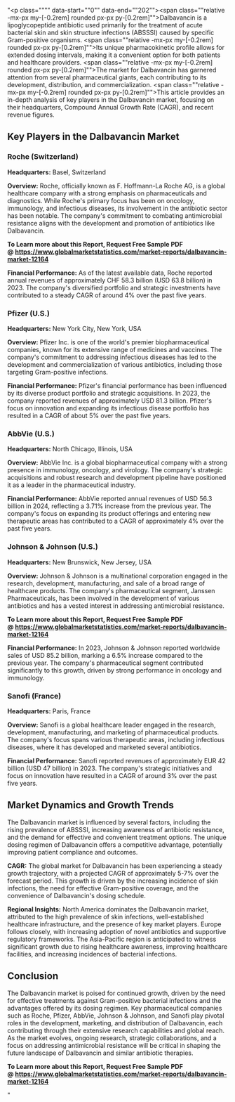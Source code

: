 "<p class="""" data-start=""0"" data-end=""202""><span class=""relative -mx-px my-[-0.2rem] rounded px-px py-[0.2rem]"">Dalbavancin is a lipoglycopeptide antibiotic used primarily for the treatment of acute bacterial skin and skin structure infections (ABSSSI) caused by specific Gram-positive organisms.</span> <span class=""relative -mx-px my-[-0.2rem] rounded px-px py-[0.2rem]"">Its unique pharmacokinetic profile allows for extended dosing intervals, making it a convenient option for both patients and healthcare providers.</span> <span class=""relative -mx-px my-[-0.2rem] rounded px-px py-[0.2rem]"">The market for Dalbavancin has garnered attention from several pharmaceutical giants, each contributing to its development, distribution, and commercialization.</span> <span class=""relative -mx-px my-[-0.2rem] rounded px-px py-[0.2rem]"">This article provides an in-depth analysis of key players in the Dalbavancin market, focusing on their headquarters, Compound Annual Growth Rate (CAGR), and recent revenue figures.</span></p>
<h2 class="""" data-start=""204"" data-end=""244"">Key Players in the Dalbavancin Market</h2>
<h3 class="""" data-start=""246"" data-end=""269"">Roche (Switzerland)</h3>
<p class="""" data-start=""271"" data-end=""370""><strong data-start=""271"" data-end=""288"">Headquarters:</strong> <span class=""relative -mx-px my-[-0.2rem] rounded px-px py-[0.2rem]"">Basel, Switzerland</span></p>
<p class="""" data-start=""372"" data-end=""545""><strong data-start=""372"" data-end=""385"">Overview:</strong> <span class=""relative -mx-px my-[-0.2rem] rounded px-px py-[0.2rem]"">Roche, officially known as F. Hoffmann-La Roche AG, is a global healthcare company with a strong emphasis on pharmaceuticals and diagnostics.</span> <span class=""relative -mx-px my-[-0.2rem] rounded px-px py-[0.2rem]"">While Roche's primary focus has been on oncology, immunology, and infectious diseases, its involvement in the antibiotic sector has been notable.</span> <span class=""relative -mx-px my-[-0.2rem] rounded px-px py-[0.2rem]"">The company's commitment to combating antimicrobial resistance aligns with the development and promotion of antibiotics like Dalbavancin.</span></p>
<p class="""" data-start=""372"" data-end=""545""><strong>To Learn more about this Report, Request Free Sample PDF @&nbsp;<a href=""https://www.globalmarketstatistics.com/market-reports/dalbavancin-market-12164"">https://www.globalmarketstatistics.com/market-reports/dalbavancin-market-12164</a></strong></p>
<p class="""" data-start=""547"" data-end=""699""><strong data-start=""547"" data-end=""573"">Financial Performance:</strong> <span class=""relative -mx-px my-[-0.2rem] rounded px-px py-[0.2rem]"">As of the latest available data, Roche reported annual revenues of approximately CHF 58.3 billion (USD 63.8 billion) in 2023.</span> <span class=""relative -mx-px my-[-0.2rem] rounded px-px py-[0.2rem]"">The company's diversified portfolio and strategic investments have contributed to a steady CAGR of around 4% over the past five years.</span></p>
<h3 class="""" data-start=""701"" data-end=""718"">Pfizer (U.S.)</h3>
<p class="""" data-start=""720"" data-end=""823""><strong data-start=""720"" data-end=""737"">Headquarters:</strong> <span class=""relative -mx-px my-[-0.2rem] rounded px-px py-[0.2rem]"">New York City, New York, USA</span></p>
<p class="""" data-start=""825"" data-end=""964""><strong data-start=""825"" data-end=""838"">Overview:</strong> <span class=""relative -mx-px my-[-0.2rem] rounded px-px py-[0.2rem]"">Pfizer Inc. is one of the world's premier biopharmaceutical companies, known for its extensive range of medicines and vaccines.</span> <span class=""relative -mx-px my-[-0.2rem] rounded px-px py-[0.2rem]"">The company's commitment to addressing infectious diseases has led to the development and commercialization of various antibiotics, including those targeting Gram-positive infections.</span></p>
<p class="""" data-start=""966"" data-end=""1158""><strong data-start=""966"" data-end=""992"">Financial Performance:</strong> <span class=""relative -mx-px my-[-0.2rem] rounded px-px py-[0.2rem]"">Pfizer's financial performance has been influenced by its diverse product portfolio and strategic acquisitions.</span> <span class=""relative -mx-px my-[-0.2rem] rounded px-px py-[0.2rem]"">In 2023, the company reported revenues of approximately USD 81.3 billion.</span> <span class=""relative -mx-px my-[-0.2rem] rounded px-px py-[0.2rem]"">Pfizer's focus on innovation and expanding its infectious disease portfolio has resulted in a CAGR of about 5% over the past five years.</span></p>
<h3 class="""" data-start=""1160"" data-end=""1177"">AbbVie (U.S.)</h3>
<p class="""" data-start=""1179"" data-end=""1282""><strong data-start=""1179"" data-end=""1196"">Headquarters:</strong> <span class=""relative -mx-px my-[-0.2rem] rounded px-px py-[0.2rem]"">North Chicago, Illinois, USA</span></p>
<p class="""" data-start=""1284"" data-end=""1423""><strong data-start=""1284"" data-end=""1297"">Overview:</strong> <span class=""relative -mx-px my-[-0.2rem] rounded px-px py-[0.2rem]"">AbbVie Inc. is a global biopharmaceutical company with a strong presence in immunology, oncology, and virology.</span> <span class=""relative -mx-px my-[-0.2rem] rounded px-px py-[0.2rem]"">The company's strategic acquisitions and robust research and development pipeline have positioned it as a leader in the pharmaceutical industry.</span></p>
<p class="""" data-start=""1425"" data-end=""1617""><strong data-start=""1425"" data-end=""1451"">Financial Performance:</strong> <span class=""relative -mx-px my-[-0.2rem] rounded px-px py-[0.2rem]"">AbbVie reported annual revenues of USD 56.3 billion in 2024, reflecting a 3.71% increase from the previous year.</span> <span class=""relative -mx-px my-[-0.2rem] rounded px-px py-[0.2rem]"">The company's focus on expanding its product offerings and entering new therapeutic areas has contributed to a CAGR of approximately 4% over the past five years.</span></p>
<h3 class="""" data-start=""1619"" data-end=""1647"">Johnson &amp; Johnson (U.S.)</h3>
<p class="""" data-start=""1649"" data-end=""1752""><strong data-start=""1649"" data-end=""1666"">Headquarters:</strong> <span class=""relative -mx-px my-[-0.2rem] rounded px-px py-[0.2rem]"">New Brunswick, New Jersey, USA</span></p>
<p class="""" data-start=""1754"" data-end=""1893""><strong data-start=""1754"" data-end=""1767"">Overview:</strong> <span class=""relative -mx-px my-[-0.2rem] rounded px-px py-[0.2rem]"">Johnson &amp; Johnson is a multinational corporation engaged in the research, development, manufacturing, and sale of a broad range of healthcare products.</span> <span class=""relative -mx-px my-[-0.2rem] rounded px-px py-[0.2rem]"">The company's pharmaceutical segment, Janssen Pharmaceuticals, has been involved in the development of various antibiotics and has a vested interest in addressing antimicrobial resistance.</span></p>
<p class="""" data-start=""1754"" data-end=""1893""><strong>To Learn more about this Report, Request Free Sample PDF @&nbsp;<a href=""https://www.globalmarketstatistics.com/market-reports/dalbavancin-market-12164"">https://www.globalmarketstatistics.com/market-reports/dalbavancin-market-12164</a></strong></p>
<p class="""" data-start=""1895"" data-end=""2087""><strong data-start=""1895"" data-end=""1921"">Financial Performance:</strong> <span class=""relative -mx-px my-[-0.2rem] rounded px-px py-[0.2rem]"">In 2023, Johnson &amp; Johnson reported worldwide sales of USD 85.2 billion, marking a 6.5% increase compared to the previous year.</span> <span class=""relative -mx-px my-[-0.2rem] rounded px-px py-[0.2rem]"">The company's pharmaceutical segment contributed significantly to this growth, driven by strong performance in oncology and immunology.</span> </p>
<h3 class="""" data-start=""2089"" data-end=""2108"">Sanofi (France)</h3>
<p class="""" data-start=""2110"" data-end=""2213""><strong data-start=""2110"" data-end=""2127"">Headquarters:</strong> <span class=""relative -mx-px my-[-0.2rem] rounded px-px py-[0.2rem]"">Paris, France</span></p>
<p class="""" data-start=""2215"" data-end=""2354""><strong data-start=""2215"" data-end=""2228"">Overview:</strong> <span class=""relative -mx-px my-[-0.2rem] rounded px-px py-[0.2rem]"">Sanofi is a global healthcare leader engaged in the research, development, manufacturing, and marketing of pharmaceutical products.</span> <span class=""relative -mx-px my-[-0.2rem] rounded px-px py-[0.2rem]"">The company's focus spans various therapeutic areas, including infectious diseases, where it has developed and marketed several antibiotics.</span></p>
<p class="""" data-start=""2356"" data-end=""2508""><strong data-start=""2356"" data-end=""2382"">Financial Performance:</strong> <span class=""relative -mx-px my-[-0.2rem] rounded px-px py-[0.2rem]"">Sanofi reported revenues of approximately EUR 42 billion (USD 47 billion) in 2023.</span> <span class=""relative -mx-px my-[-0.2rem] rounded px-px py-[0.2rem]"">The company's strategic initiatives and focus on innovation have resulted in a CAGR of around 3% over the past five years.</span></p>
<h2 class="""" data-start=""2510"" data-end=""2546"">Market Dynamics and Growth Trends</h2>
<p class="""" data-start=""2548"" data-end=""2673""><span class=""relative -mx-px my-[-0.2rem] rounded px-px py-[0.2rem]"">The Dalbavancin market is influenced by several factors, including the rising prevalence of ABSSSI, increasing awareness of antibiotic resistance, and the demand for effective and convenient treatment options.</span> <span class=""relative -mx-px my-[-0.2rem] rounded px-px py-[0.2rem]"">The unique dosing regimen of Dalbavancin offers a competitive advantage, potentially improving patient compliance and outcomes.</span></p>
<p class="""" data-start=""2675"" data-end=""2810""><strong data-start=""2675"" data-end=""2684"">CAGR:</strong> <span class=""relative -mx-px my-[-0.2rem] rounded px-px py-[0.2rem]"">The global market for Dalbavancin has been experiencing a steady growth trajectory, with a projected CAGR of approximately 5-7% over the forecast period.</span> <span class=""relative -mx-px my-[-0.2rem] rounded px-px py-[0.2rem]"">This growth is driven by the increasing incidence of skin infections, the need for effective Gram-positive coverage, and the convenience of Dalbavancin's dosing schedule.</span></p>
<p class="""" data-start=""2812"" data-end=""3000""><strong data-start=""2812"" data-end=""2834"">Regional Insights:</strong> <span class=""relative -mx-px my-[-0.2rem] rounded px-px py-[0.2rem]"">North America dominates the Dalbavancin market, attributed to the high prevalence of skin infections, well-established healthcare infrastructure, and the presence of key market players.</span> <span class=""relative -mx-px my-[-0.2rem] rounded px-px py-[0.2rem]"">Europe follows closely, with increasing adoption of novel antibiotics and supportive regulatory frameworks.</span> <span class=""relative -mx-px my-[-0.2rem] rounded px-px py-[0.2rem]"">The Asia-Pacific region is anticipated to witness significant growth due to rising healthcare awareness, improving healthcare facilities, and increasing incidences of bacterial infections.</span></p>
<h2 class="""" data-start=""3002"" data-end=""3015"">Conclusion</h2>
<p class="""" data-start=""3017"" data-end=""3182""><span class=""relative -mx-px my-[-0.2rem] rounded px-px py-[0.2rem]"">The Dalbavancin market is poised for continued growth, driven by the need for effective treatments against Gram-positive bacterial infections and the advantages offered by its dosing regimen.</span> <span class=""relative -mx-px my-[-0.2rem] rounded px-px py-[0.2rem]"">Key pharmaceutical companies such as Roche, Pfizer, AbbVie, Johnson &amp; Johnson, and Sanofi play pivotal roles in the development, marketing, and distribution of Dalbavancin, each contributing through their extensive research capabilities and global reach.</span> <span class=""relative -mx-px my-[-0.2rem] rounded px-px py-[0.2rem]"">As the market evolves, ongoing research, strategic collaborations, and a focus on addressing antimicrobial resistance will be critical in shaping the future landscape of Dalbavancin and similar antibiotic therapies.</span></p>
<p class="""" data-start=""3017"" data-end=""3182""><span class=""relative -mx-px my-[-0.2rem] rounded px-px py-[0.2rem]""><strong>To Learn more about this Report, Request Free Sample PDF @&nbsp;<a href=""https://www.globalmarketstatistics.com/market-reports/dalbavancin-market-12164"">https://www.globalmarketstatistics.com/market-reports/dalbavancin-market-12164</a></strong></span></p>"
